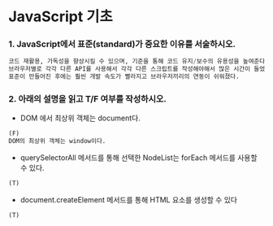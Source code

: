 # JavaScript 기초

### 1. JavaScript에서 표준(standard)가 중요한 이유를 서술하시오.

```python
코드 재활용, 가독성을 향상시킬 수 있으며, 기준을 통해 코드 유지/보수의 유용성을 높여준다.
브라우저별로 각각 다른 API를 사용해서 각각 다른 스크립트를 작성해야해서 많은 시간이 들었다.
표준이 만들어진 후에는 훨씬 개발 속도가 빨라지고 브라우저끼리의 연동이 쉬워졌다.
```

### 2. 아래의 설명을 읽고 T/F 여부를 작성하시오.

- DOM 에서 최상위 객체는 document다. 

```python
(F)
DOM의 최상위 객체는 window이다.
```

- querySelectorAll 메서드를 통해 선택한 NodeList는 forEach 메서드를 사용할 수 있다. 

```python
(T)
```

- document.createElement 메서드를 통해 HTML 요소를 생성할 수 있다

```python
(T)
```

